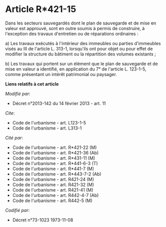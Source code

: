 # Article R*421-15

Dans les secteurs sauvegardés dont le plan de sauvegarde et de mise en valeur est approuvé, sont en outre soumis à permis de
construire, à l'exception des travaux d'entretien ou de réparations ordinaires : 

a) Les travaux exécutés à l'intérieur des immeubles ou parties d'immeubles visés au III de l'article L. 313-1, lorsqu'ils ont
pour objet ou pour effet de modifier la structure du bâtiment ou la répartition des volumes existants ; 

b) Les travaux qui portent sur un élément que le plan de sauvegarde et de mise en valeur a identifié, en application du 7° de
l'article L. 123-1-5, comme présentant un intérêt patrimonial ou paysager.

**Liens relatifs à cet article**

_Modifié par_:

  - Décret n°2013-142 du 14 février 2013 - art. 11

_Cite_:

  - Code de l'urbanisme - art. L123-1-5
  - Code de l'urbanisme - art. L313-1

_Cité par_:

  - Code de l'urbanisme - art. R*421-22 (M)
  - Code de l'urbanisme - art. R*421-36 (Ab)
  - Code de l'urbanisme - art. R*431-11 (M)
  - Code de l'urbanisme - art. R*441-6-3 (T)
  - Code de l'urbanisme - art. R*441-7 (M)
  - Code de l'urbanisme - art. R*443-7-2 (Ab)
  - Code de l'urbanisme - art. R421-24 (M)
  - Code de l'urbanisme - art. R421-32 (M)
  - Code de l'urbanisme - art. R421-41 (M)
  - Code de l'urbanisme - art. R442-4-7 (Ab)
  - Code de l'urbanisme - art. R442-5 (M)

_Codifié par_:

  - Décret n°73-1023 1973-11-08
